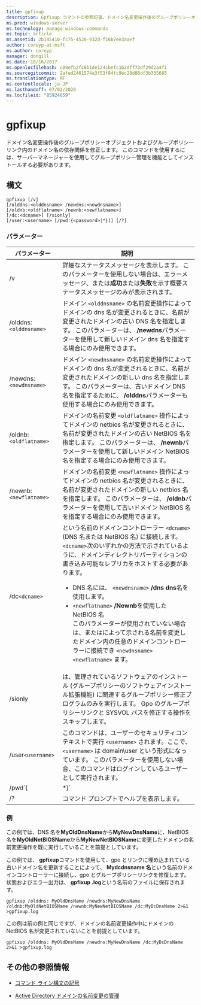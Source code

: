 ```yaml
---
title: gpfixup
description: Gpfixup コマンドの参照記事。ドメイン名変更操作後のグループポリシーオブジェクトおよびグループポリシーリンク内のドメイン名の依存関係を修正します。
ms.prod: windows-server
ms.technology: manage-windows-commands
ms.topic: article
ms.assetid: 2b145410-fc75-4526-932d-f16b7ee3aaef
author: coreyp-at-msft
ms.author: coreyp
manager: dongill
ms.date: 10/16/2017
ms.openlocfilehash: c09efb2fc8b1de124cbefc1b2dff73df29d2a4f1
ms.sourcegitcommit: 2afed2461574a3f53f84fc9ec28d86df3b335685
ms.translationtype: MT
ms.contentlocale: ja-JP
ms.lasthandoff: 07/02/2020
ms.locfileid: "85924659"
---
```

# <a name="gpfixup"></a>gpfixup

ドメイン名変更操作後のグループポリシーオブジェクトおよびグループポリシーリンク内のドメイン名の依存関係を修正します。 このコマンドを使用するには、サーバーマネージャーを使用してグループポリシー管理を機能としてインストールする必要があります。

## <a name="syntax"></a>構文

```
gpfixup [/v]
[/olddns:<olddnsname> /newdns:<newdnsname>]
[/oldnb:<oldflatname> /newnb:<newflatname>]
[/dc:<dcname>] [/sionly]
[/user:<username> [/pwd:{<password>|*}]] [/?]
```

### <a name="parameters"></a>パラメーター

| パラメーター | 説明 |
| --------- |------------ |
| /v | 詳細なステータスメッセージを表示します。 このパラメーターを使用しない場合は、エラーメッセージ、または**成功**または**失敗**を示す概要ステータスメッセージのみが表示されます。 |
| /olddns:`<olddnsname>` | ドメイン `<olddnsname>` の名前変更操作によってドメインの dns 名が変更されるときに、名前が変更されたドメインの古い DNS 名を指定します。 このパラメーターは、 **/newdns**パラメーターを使用して新しいドメイン dns 名を指定する場合にのみ使用できます。 |
| /newdns:`<newdnsname>` | ドメイン `<newdnsname>` の名前変更操作によってドメインの dns 名が変更されるときに、名前が変更されたドメインの新しい dns 名を指定します。 このパラメーターは、古いドメイン DNS 名を指定するために、 **/olddns**パラメーターも使用する場合にのみ使用できます。 |
| /oldnb:`<oldflatname>` | ドメインの名前変更 `<oldflatname>` 操作によってドメインの netbios 名が変更されるときに、名前が変更されたドメインの古い NetBIOS 名を指定します。 このパラメーターは、 **/newnb**パラメーターを使用して新しいドメイン NetBIOS 名を指定する場合にのみ使用できます。 |
| /newnb:`<newflatname>` | ドメインの名前変更 `<newflatname>` 操作によってドメインの netbios 名が変更されるときに、名前が変更されたドメインの新しい netbios 名を指定します。 このパラメーターは、 **/oldnb**パラメーターを使用して古いドメイン NetBIOS 名を指定する場合にのみ使用できます。 |
| /dc`<dcname>` | という名前のドメインコントローラー `<dcname>` (DNS 名または NetBIOS 名) に接続します。 `<dcname>`次のいずれかの方法で示されているように、ドメインディレクトリパーティションの書き込み可能なレプリカをホストする必要があります。<ul><li>DNS 名には、 `<newdnsname>` **/dns dns**名を使用します。</li><li>`<newflatname>` **/Newnb**を使用した NetBIOS 名</br>このパラメーターが使用されていない場合は、またはによって示される名前を変更したドメイン内の任意のドメインコントローラーに接続でき `<newdnsname>` `<newflatname>` ます。</li></ul> |
| /sionly | は、管理されているソフトウェアのインストール (グループポリシーのソフトウェアインストール拡張機能) に関連するグループポリシー修正プログラムのみを実行します。 Gpo のグループポリシーリンクと SYSVOL パスを修正する操作をスキップします。 |
| /user`<username>` |このコマンドは、ユーザーのセキュリティコンテキストで実行 `<username>` されます。ここで、 `<username>` は domain\user という形式になっています。 このパラメーターを使用しない場合、このコマンドはログインしているユーザーとして実行されます。 |
| /pwd`{<password> | *}` | ユーザーのパスワードを指定します。 |
| /? | コマンド プロンプトでヘルプを表示します。 |

### <a name="examples"></a>例

この例では、DNS 名を**MyOldDnsName**から**MyNewDnsName**に、NetBIOS 名を**MyOldNetBIOSName**から**MyNewNetBIOSName**に変更したドメインの名前変更操作を既に実行していることを前提としています。

この例では、 **gpfixup**コマンドを使用して、gpo とリンクに埋め込まれている古いドメイン名を更新することによって、 **Mydcdnsname 名**という名前のドメインコントローラーに接続し、gpo とグループポリシーリンクを修復します。 状態およびエラー出力は、 **gpfixup .log**という名前のファイルに保存されます。

```
gpfixup /olddns: MyOldDnsName /newdns:MyNewDnsName /oldnb:MyOldNetBIOSName /newnb:MyNewNetBIOSName /dc:MyDcDnsName 2>&1 >gpfixup.log
```

この例は前の例と同じですが、ドメインの名前変更操作中にドメインの NetBIOS 名が変更されていないことを前提としています。

```
gpfixup /olddns: MyOldDnsName /newdns:MyNewDnsName /dc:MyDcDnsName 2>&1 >gpfixup.log
```

## <a name="additional-references"></a>その他の参照情報

- [コマンド ライン構文の記号](command-line-syntax-key.md)

- [Active Directory ドメインの名前変更の管理](https://docs.microsoft.com/previous-versions/windows/it-pro/windows-server-2008-R2-and-2008/cc794869(v=ws.10))
